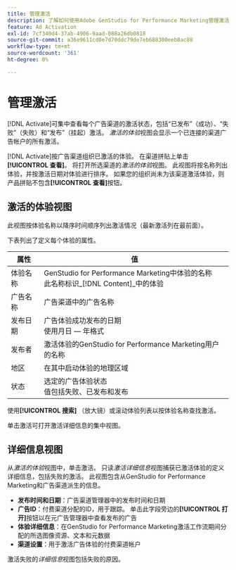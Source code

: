 ```yaml
---
title: 管理激活
description: 了解如何使用Adobe GenStudio for Performance Marketing管理激活的体验。
feature: Ad Activation
exl-id: 7cf340d4-37ab-4906-9aad-088a26db0818
source-git-commit: a36e9611cd0e7d70ddc79de7eb688300eeb8ac88
workflow-type: tm+mt
source-wordcount: '361'
ht-degree: 0%

---
```


# 管理激活

[!DNL Activate]可集中查看每个广告渠道的激活状态，包括“已发布”（成功）、“失败”（失败）和“发布”（挂起）激活。 _激活的体验_&#x200B;视图会显示一个已连接的渠道广告帐户的所有激活。

[!DNL Activate]按广告渠道组织已激活的体验。 在渠道拼贴上单击&#x200B;**[!UICONTROL 查看]**。 将打开所选渠道的&#x200B;_激活的体验_&#x200B;视图。 此视图将按名称列出体验，并按激活日期对体验进行排序。 如果您的组织尚未为该渠道激活体验，则产品拼贴不包含&#x200B;**[!UICONTROL 查看]**&#x200B;按钮。

## 激活的体验视图

此视图按体验名称以降序时间顺序列出激活情况（最新激活列在最前面）。

下表列出了定义每个体验的属性。

| 属性 | 值 |
|------------------|---------------------------------------------------------------------------------------------|
| 体验名称 | GenStudio for Performance Marketing中体验的名称<br>此名称标识&#x200B;_[!DNL Content]_中的体验 |
| 广告名称 | 广告渠道中的广告名称 |
| 发布日期 | 广告体验成功发布的日期<br>使用月日 — 年格式 |
| 发布者 | 激活体验的GenStudio for Performance Marketing用户的名称 |
| 地区 | 在其中启动体验的地理区域 |
| 状态 | 选定的广告体验状态<br>值包括失败、已发布和发布 |

使用&#x200B;**[!UICONTROL 搜索]** （放大镜）或滚动体验列表以按体验名称查找激活。

单击激活可打开激活详细信息的集中视图。

## 详细信息视图

从&#x200B;_激活的体验_&#x200B;视图中，单击激活。 只读&#x200B;_激活详细信息_&#x200B;视图捕获已激活体验的定义详细信息，包括失败的激活。 此视图包含从GenStudio for Performance Marketing和广告渠道派生的信息。

* **发布时间和日期**：广告渠道管理器中的发布时间和日期
* **广告ID**：付费渠道分配的ID，用于跟踪。 单击此字段旁边的&#x200B;**[!UICONTROL 打开]**&#x200B;按钮以在元广告管理器中查看发布的广告
* **体验详细信息**：在GenStudio for Performance Marketing激活工作流期间分配的所选图像资源、文本和元数据
* **渠道设置**：用于激活广告体验的付费渠道帐户

激活失败的&#x200B;_详细信息_&#x200B;视图包括失败的原因。
